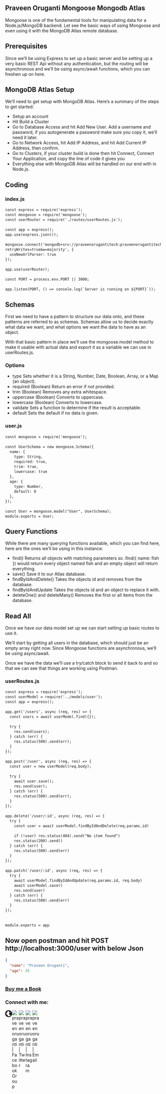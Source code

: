 ## Praveen Oruganti Mongoose Mongodb Atlas

Mongoose is one of the fundamental tools for manipulating data for a Node.js/MongoDB backend. 
Let see the basic ways of using Mongoose and even using it with the MongoDB Atlas remote database.

## Prerequisites
Since we’ll be using Express to set up a basic server and be setting up a very basic REST Api without any authentication, 
but the routing will be asynchronous and we’ll be using async/await functions, which you can freshen up on here.

## MongoDB Atlas Setup

We’ll need to get setup with MongoDB Atlas. Here’s a summary of the steps to get started:

- Setup an account
- Hit Build a Cluster
- Go to Database Access and hit Add New User. Add a username and password, if you autogenerate a password make sure you copy it, we’ll need it later.
- Go to Network Access, hit Add IP Address, and hit Add Current IP Address, then confirm.
- Go to Clusters, if your cluster build is done then hit Connect, Connect Your Application, and copy the line of code it gives you
- Everything else with MongoDB Atlas will be handled on our end with in Node.js.

## Coding

### index.js

```JS
const express = require('express');
const mongoose = require('mongoose');
const userRouter = require('./routes/userRoutes.js');

const app = express();
app.use(express.json());

mongoose.connect('mongodb+srv://praveenorugantitech:praveenorugantitech@praveenorugantitech.pbbsv.mongodb.net/user?retryWrites=true&w=majority', {
  useNewUrlParser: true
});

app.use(userRouter);

const PORT = process.env.PORT || 3000;

app.listen(PORT, () => console.log(`Server is running on ${PORT}`));

```

## Schemas
First we need to have a pattern to structure our data onto, and these patterns are referred to as schemas. Schemas allow us to decide exactly what data we want, and what options we want the data to have as an object.

With that basic pattern in place we’ll use the mongoose.model method to make it usable with actual data and export it as a variable we can use in userRoutes.js.

### Options
- type Sets whether it is a String, Number, Date, Boolean, Array, or a Map (an object).
- required (Boolean) Return an error if not provided.
- trim (Boolean) Removes any extra whitespace.
- uppercase (Boolean) Converts to uppercase.
- lowercase (Boolean) Converts to lowercase.
- validate Sets a function to determine if the result is acceptable.
- default Sets the default if no data is given.

### user.js

```JS
const mongoose = require('mongoose');

const UserSchema = new mongoose.Schema({
  name: {
    type: String,
    required: true,
    trim: true,
    lowercase: true
  },
  age: {
    type: Number,
    default: 0
  },
});

const User = mongoose.model("User", UserSchema);
module.exports = User;
```

## Query Functions
While there are many querying functions available, which you can find here, here are the ones we’ll be using in this instance:

- find() Returns all objects with matching parameters so .find({ name: fish }) would return every object named fish and an empty object will return everything.
- save() Save it to our Atlas database.
- findByIdAndDelete() Takes the objects id and removes from the database.
- findByIdAndUpdate Takes the objects id and an object to replace it with.
- deleteOne() and deleteMany() Removes the first or all items from the database.

## Read All
Once we have our data model set up we can start setting up basic routes to use it.

We’ll start by getting all users in the database, which should just be an empty array right now. Since Mongoose functions are asynchronous, we’ll be using async/await.

Once we have the data we’ll use a try/catch block to send it back to and so that we can see that things are working using Postman.

### userRoutes.js

```JS
const express = require('express');
const userModel = require('../models/user');
const app = express();

app.get('/users', async (req, res) => {
  const users = await userModel.find({});

  try {
    res.send(users);
  } catch (err) {
    res.status(500).send(err);
  }
});

app.post('/user', async (req, res) => {
  const user = new userModel(req.body);

  try {
    await user.save();
    res.send(user);
  } catch (err) {
    res.status(500).send(err);
  }
});

app.delete('/user/:id', async (req, res) => {
  try {
    const user = await userModel.findByIdAndDelete(req.params.id)

    if (!user) res.status(404).send("No item found")
    res.status(200).send()
  } catch (err) {
    res.status(500).send(err)
  }
});

app.patch('/user/:id', async (req, res) => {
  try {
    await userModel.findByIdAndUpdate(req.params.id, req.body)
    await userModel.save()
    res.send(user)
  } catch (err) {
    res.status(500).send(err)
  }
});


module.exports = app

```
## Now open postman and hit POST http://localhost:3000/user with below Json

``` JSON
{
  "name": "Praveen Oruganti",
  "age": 35
}
``` 

### [Buy me a Book](https://bit.ly/388sUbE)


### Connect with me:

[<img align="left" alt="praveenorugantitech.blogspot.com" width="22px" src="https://raw.githubusercontent.com/iconic/open-iconic/master/svg/globe.svg" />][website]
[<img align="left" alt="praveenoruganti | Facebook Group" width="22px" src="https://cdn.jsdelivr.net/npm/simple-icons@v3/icons/facebook.svg" />][facebookgroup]
[<img align="left" alt="praveenoruganti | Twitter" width="22px" src="https://cdn.jsdelivr.net/npm/simple-icons@v3/icons/twitter.svg" />][twitter]
[<img align="left" alt="praveenoruganti | Instagram" width="22px" src="https://cdn.jsdelivr.net/npm/simple-icons@v3/icons/instagram.svg" />][instagram]
[<img align="left" alt="praveenoruganti | Email" width="22px" src="https://cdn.jsdelivr.net/npm/simple-icons@v3/icons/gmail.svg" />][email]

<br/>

[website]: https://praveenorugantitech.blogspot.com
[twitter]: https://mobile.twitter.com/praveenoruganti
[facebookgroup]: https://www.facebook.com/groups/praveenorugantitech
[instagram]: https://instagram.com/praveenorugantitech
[email]: mailto:praveenorugantitech@gmail.com
